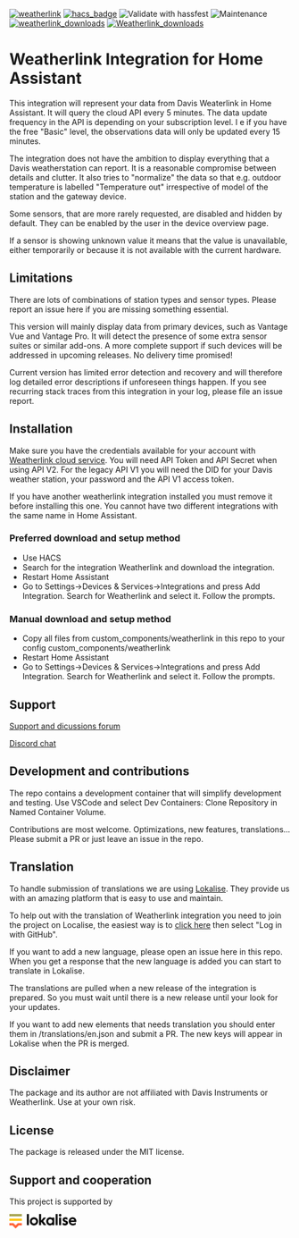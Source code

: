 [![weatherlink](https://img.shields.io/github/v/release/astrandb/weatherlink)](https://github.com/astrandb/weatherlink/releases/latest) [![hacs_badge](https://img.shields.io/badge/HACS-Default-blue.svg)](https://github.com/hacs/integration) ![Validate with hassfest](https://github.com/astrandb/weatherlink/workflows/Validate%20with%20hassfest/badge.svg) ![Maintenance](https://img.shields.io/maintenance/yes/2024.svg) [![weatherlink_downloads](https://img.shields.io/github/downloads/astrandb/weatherlink/total)](https://github.com/astrandb/weatherlink) [![Weatherlink_downloads](https://img.shields.io/github/downloads/astrandb/weatherlink/latest/total)](https://github.com/astrandb/weatherlink)

# Weatherlink Integration for Home Assistant

This integration will represent your data from Davis Weaterlink in Home Assistant.
It will query the cloud API every 5 minutes. The data update frequency in the API is depending on your subscription level. I e if you have the free "Basic" level, the observations data will only be updated every 15 minutes.

The integration does not have the ambition to display everything that a Davis weatherstation can report. It is a reasonable compromise between details and clutter. It also tries to "normalize" the data so that e.g. outdoor temperature is labelled "Temperature out" irrespective of model of the station and the gateway device.

Some sensors, that are more rarely requested, are disabled and hidden by default. They can be enabled by the user in the device overview page.

If a sensor is showing unknown value it means that the value is unavailable, either temporarily or because it is not available with the current hardware.

## Limitations

There are lots of combinations of station types and sensor types. Please report an issue here if you are missing something essential.

This version will mainly display data from primary devices, such as Vantage Vue and Vantage Pro. It will detect the presence of some extra sensor suites or similar add-ons. A more complete support if such devices will be addressed in upcoming releases. No delivery time promised!

Current version has limited error detection and recovery and will therefore log detailed error descriptions if unforeseen things happen. If you see recurring stack traces from this integration in your log, please file an issue report.


## Installation

Make sure you have the credentials available for your account with [Weatherlink cloud service](https://www.weatherlink.com). You will need API Token and API Secret when using API V2. For the legacy API V1 you will need the DID for your Davis weather station, your password and the API V1 access token. 

If you have another weatherlink integration installed you must remove it before installing this one. You cannot have two different integrations with the same name in Home Assistant.

### Preferred download and setup method

- Use HACS
- Search for the integration Weatherlink and download the integration.
- Restart Home Assistant
- Go to Settings->Devices & Services->Integrations and press Add Integration. Search for Weatherlink and select it. Follow the prompts.

### Manual download and setup method

- Copy all files from custom_components/weatherlink in this repo to your config custom_components/weatherlink
- Restart Home Assistant
- Go to Settings->Devices & Services->Integrations and press Add Integration. Search for Weatherlink and select it. Follow the prompts.

## Support
[Support and dicussions forum](https://github.com/astrandb/weatherlink/discussions/categories/q-a)

[Discord chat](https://discord.gg/DcF5vTBU)

## Development and contributions
The repo contains a development container that will simplify development and testing. Use VSCode and select Dev Containers: Clone Repository in Named Container Volume.

Contributions are most welcome. Optimizations, new features, translations... Please submit a PR or just leave an issue in the repo.

## Translation
To handle submission of translations we are using [Lokalise](https://lokalise.com/login/). They provide us with an amazing platform that is easy to use and maintain.

To help out with the translation of Weatherlink integration you need to join the project on Localise, the easiest way is to [click here](https://app.lokalise.com/public/7686649965196d3196cb85.23152808/)  then select "Log in with GitHub".

If you want to add a new language, please open an issue here in this repo. When you get a response that the new language is added you can start to translate in Lokalise.

The translations are pulled when a new release of the integration is prepared. So you must wait until there is a new release until your look for your updates.

If you want to add new elements that needs translation you should enter them in /translations/en.json and submit a PR. The new keys will appear in Lokalise when the PR is merged.

## Disclaimer

The package and its author are not affiliated with Davis Instruments or Weatherlink. Use at your own risk.

## License

The package is released under the MIT license.

## Support and cooperation
This project is supported by

[<img src="https://raw.githubusercontent.com/astrandb/documents/fef0776bbb7924e0253b9755d7928631fb19d5c7/img/Lokalise_logo_colour_black_text.svg" width=120>](https://lokalise.com)
